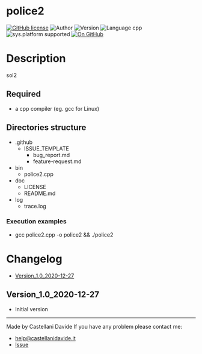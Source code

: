 # police2
[![GitHub license](https://img.shields.io/badge/license-GNU-green?style=flat)](https://github.com/CastellaniDavide/police2/blob/master/LICENSE) ![Author](https://img.shields.io/badge/author-Castellani%20Davide-green?style=flat) ![Version](https://img.shields.io/badge/version-v01.01-blue?style=flat) ![Language cpp](https://img.shields.io/badge/language-cpp-yellowgreen?style=flat) ![sys.platform supported](https://img.shields.io/badge/OS%20platform%20supported-All-blue?style=flat) [![On GitHub](https://img.shields.io/badge/on%20GitHub-True-green?style=flat&logo=github)](https://github.com/CastellaniDavide/police2)

# Description
sol2

## Required
 - a cpp compiler (eg. gcc for Linux)
 

## Directories structure
 - .github
   - ISSUE_TEMPLATE
     - bug_report.md
     - feature-request.md
 - bin
	 - police2.cpp
 - doc
   - LICENSE
   - README.md
 - log
	 - trace.log
   
### Execution examples
 - gcc police2.cpp -o police2 && ./police2

# Changelog
 - [Version_1.0_2020-12-27](#Version_10_2020-12-27)


## Version_1.0_2020-12-27
 - Initial version

---
Made by Castellani Davide 
If you have any problem please contact me:
- help@castellanidavide.it
- [Issue](https://github.com/CastellaniDavide/police2/issues)
